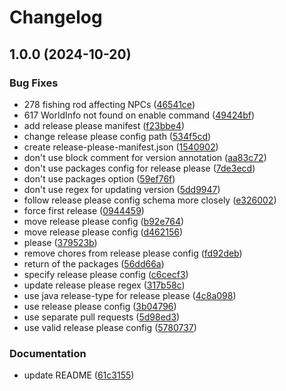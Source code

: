 # Changelog

## 1.0.0 (2024-10-20)


### Bug Fixes

* 278 fishing rod affecting NPCs ([46541ce](https://github.com/kernitus/BukkitOldCombatMechanics/commit/46541ceb6ff5a36e622e1c284bfcb2992b74aa35))
* 617 WorldInfo not found on enable command ([49424bf](https://github.com/kernitus/BukkitOldCombatMechanics/commit/49424bf8b3bfff2e1495111c047c7883af70a73f))
* add release please manifest ([f23bbe4](https://github.com/kernitus/BukkitOldCombatMechanics/commit/f23bbe4fd16ec7ce51ffcf0c41a0899fdceafa1c))
* change release please config path ([534f5cd](https://github.com/kernitus/BukkitOldCombatMechanics/commit/534f5cd2eebc51de89161fb434a832cf06ad1221))
* create release-please-manifest.json ([1540902](https://github.com/kernitus/BukkitOldCombatMechanics/commit/1540902c6b0dd8f7da7f6c3a62f367b5edde9749))
* don't use block comment for version annotation ([aa83c72](https://github.com/kernitus/BukkitOldCombatMechanics/commit/aa83c729cd0cd82ec94bfeea98f3feedcaf5990e))
* don't use packages config for release please ([7de3ecd](https://github.com/kernitus/BukkitOldCombatMechanics/commit/7de3ecd4b51f11dca3a6a3882bf844ebbe9783d0))
* don't use packages option ([59ef76f](https://github.com/kernitus/BukkitOldCombatMechanics/commit/59ef76fb9d1a3ab3749e215feacbc119e6288596))
* don't use regex for updating version ([5dd9947](https://github.com/kernitus/BukkitOldCombatMechanics/commit/5dd99473b79c5902b7c0293870348d9b7e937cb7))
* follow release please config schema more closely ([e326002](https://github.com/kernitus/BukkitOldCombatMechanics/commit/e3260026eee1a5e33560d26f576d6425f462859c))
* force first release ([0944459](https://github.com/kernitus/BukkitOldCombatMechanics/commit/09444594ae0b07607c407376b422e39b346f6197))
* move release please config ([b92e764](https://github.com/kernitus/BukkitOldCombatMechanics/commit/b92e7649a5a46f4055a3dbbae096a2c4f32dfc56))
* move release please config ([d462156](https://github.com/kernitus/BukkitOldCombatMechanics/commit/d462156e3923b7b1cb2aefb8d02b3466a24995e9))
* please ([379523b](https://github.com/kernitus/BukkitOldCombatMechanics/commit/379523b0f91bc988f577a6ea613518dc69b8900f))
* remove chores from release please config ([fd92deb](https://github.com/kernitus/BukkitOldCombatMechanics/commit/fd92debc10c840aee98a0f871e525259e6e703fb))
* return of the packages ([56dd66a](https://github.com/kernitus/BukkitOldCombatMechanics/commit/56dd66a4bf88f252bb063b91835d89a1a1a2e442))
* specify release please config ([c6cecf3](https://github.com/kernitus/BukkitOldCombatMechanics/commit/c6cecf3b2943acb22302475c4de5a445f44a31f7))
* update release please regex ([317b58c](https://github.com/kernitus/BukkitOldCombatMechanics/commit/317b58c360e91ddff320b54b35ffe8b34347764e))
* use java release-type for release please ([4c8a098](https://github.com/kernitus/BukkitOldCombatMechanics/commit/4c8a09872a3174c534ba9119d3f678aad6350efb))
* use release please config ([3b04796](https://github.com/kernitus/BukkitOldCombatMechanics/commit/3b04796c8a7447e72bc2c050448f252693a54a33))
* use separate pull requests ([5d98ed3](https://github.com/kernitus/BukkitOldCombatMechanics/commit/5d98ed36d65194b7c1f2e1bb0d466a7451237c14))
* use valid release please config ([5780737](https://github.com/kernitus/BukkitOldCombatMechanics/commit/5780737e6b7add062d1c58cf7d76b1727fb5160b))


### Documentation

* update README ([61c3155](https://github.com/kernitus/BukkitOldCombatMechanics/commit/61c3155d1c17b7e6eeac60f3219601144cd1168d))
